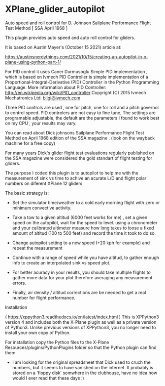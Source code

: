 # XPlane_glider_autopilot
Auto speed and roll control for D. Johnson Sailplane Performance Flight Test Method [ SSA April 1968 ]

This plugin provides auto speed and auto roll control for gliders. 

It is based on Austin Mayer's (October 15 2021) article at:

https://austinsnerdythings.com/2021/10/15/creating-an-autopilot-in-x-plane-using-python-part-1/

For PID control it uses Caner Durmusoglu Simple PID implementation , which is based on 
Ivmech PID Controller is simple implementation of a Proportional-Integral-Derivative (PID) Controller in the Python Programming Language.  More information about PID Controller: http://en.wikipedia.org/wiki/PID_controller
Copyright (C) 2015 Ivmech Mechatronics Ltd. <bilgi@ivmech.com>


Three PID controls are used , one for pitch, one for roll and a pitch governor to control speed. 
PID controlers are not easy to fine tune, The settings are programable adjustable, the default are the parameters I found to work best on my CPU , your results may vary. 

You can read about Dick johnsons Sailplane Performance Flight Test Method on April 1968 edition of the SSA magazine . (look on the wayback machine for a free copy)

For many years Dick's glider flight test evaluations regularly published on the SSA magazine were considered the gold standart of flight testing for gliders. 

The purpose I coded this plugin is to autopilot to help me with the measurement of sink vs time to achive an acurate L/D and flight polar numbers on diferent XPlane 12 gliders

The basic strategy is:
- Set the simulator time/weather to a cold early morning flight with zero or minimum convective activity.
- Take a tow to a given altitud (6000 feet works for me) , set a given speed on the autopilot, wait for the speed to level.
using a chronometer and your calibrated altimeter measure how long takes to loose a fixed amount of altitud (100 to 500 feet) and record the time it took to do so. 
- Change autopilot setting to a new speed (+20 kph for example) and repeat the measurement
- Continue with a range of speed while you have altitud, to gather enough info to create an interpolated sink vs speed plot.

- For better acuracy in your results, you should take multiple flights to gather more data for your plot therefore averaging any measurement errors. 

- Finally, air density / altitud corrections are be needed to get a real number for flight performance. 




Installation

( https://xppython3.readthedocs.io/en/latest/index.html ) This is XPPython3 version 4 and includes both the X-Plane plugin as well as a private version of Python3. Unlike previous versions of XPPython3, you no longer need to install your own copy of Python.

For installation copy the Python files to the X-Plane Resources/plugins/PythonPlugins folder so that the Python plugin can find them.


* I am looking for the original spreadsheet that Dick used to cruch the numbers, but it seems to have vanished on the internet. It probably is stored on a 'floppy disk' somwhere in the clubhouse, have no idea how would I ever read that these days :) 
